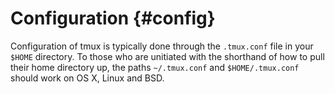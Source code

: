 # Configuration {#config}

Configuration of tmux is typically done through the `.tmux.conf` file in your
`$HOME` directory.  To those who are unitiated with the shorthand of how to
pull their home directory up, the paths `~/.tmux.conf` and `$HOME/.tmux.conf`
should work on OS X, Linux and BSD.
